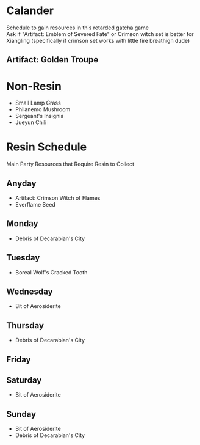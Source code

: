 # Calander
Schedule to gain resources in this retarded gatcha game     
Ask if "Artifact: Emblem of Severed Fate" or Crimson witch set is better for Xiangling (specifically if crimson set works with little fire breathign dude)

Artifact: Golden Troupe
----
# Non-Resin

- Small Lamp Grass
- Philanemo Mushroom
- Sergeant's Insignia
- Jueyun Chili


# Resin Schedule
Main Party Resources that Require Resin to Collect


## Anyday
- Artifact: Crimson Witch of Flames
- Everflame Seed


## Monday
- Debris of Decarabian's City


## Tuesday
- Boreal Wolf's Cracked Tooth


## Wednesday
- Bit of Aerosiderite


## Thursday
- Debris of Decarabian's City


## Friday


## Saturday
- Bit of Aerosiderite


## Sunday
- Bit of Aerosiderite
- Debris of Decarabian's City

